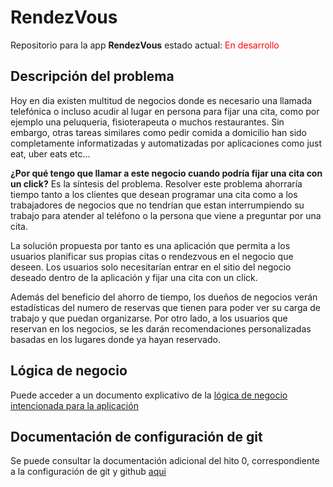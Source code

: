 # RendezVous
Repositorio para la app __RendezVous__ estado actual: <span style="color:red"> En desarrollo</span>

## Descripción del problema

Hoy en dia existen multitud de negocios donde es necesario una llamada telefónica o incluso acudir al lugar en persona para fijar una cita, como por ejemplo una peluqueria, fisioterapeuta o muchos restaurantes. Sin embargo, otras tareas similares como pedir comida a domicilio han sido completamente informatizadas y automatizadas por aplicaciones como just eat, uber eats etc...

**¿Por qué tengo que llamar a este negocio cuando podría fijar una cita con un click?** Es la síntesis del problema. Resolver este problema ahorraría tiempo tanto a los clientes que desean programar una cita como a los trabajadores de negocios que no tendrían que estan interrumpiendo su trabajo para atender al teléfono o la persona que viene a preguntar por una cita. 

La solución propuesta por tanto es una aplicación que permita a los usuarios planificar sus propias citas o rendezvous en el negocio que deseen. Los usuarios solo necesitarían entrar en el sitio del negocio deseado dentro de la aplicación y fijar una cita con un click.

Además del beneficio del ahorro de tiempo, los dueños de negocios verán estadísticas del numero de reservas que tienen para poder ver su carga de trabajo y que puedan organizarse. Por otro lado, a los usuarios que reservan en los negocios, se les darán recomendaciones personalizadas basadas en los lugares donde ya hayan reservado. 

## Lógica de negocio

Puede acceder a un documento explicativo de la [lógica de negocio intencionada para la aplicación](./docs/logica-negocio.md) 

## Documentación de configuración de git

Se puede consultar la documentación adicional del hito 0, correspondiente a la configuración de git y github [aqui](./docs/configuracion-entorno-git.md)

